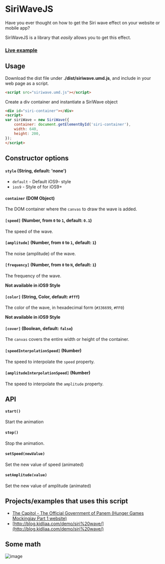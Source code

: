 # SiriWaveJS

Have you ever thought on how to get the Siri wave effect on your website or mobile app?

SiriWaveJS is a library that _easily_ allows you to get this effect.

### [Live example](http://kopiro.github.io/siriwavejs/)

## Usage

Download the dist file under **./dist/siriwave.umd.js**,
and include in your web page as a script.

```html
<script src="siriwave.umd.js"></script>
```

Create a div container and instantiate a SiriWave object

```html
<div id="siri-container"></div>
<script>
var siriWave = new SiriWave({
	container: document.getElementById('siri-container'),
	width: 640,
	height: 200,
});
</script>
```

## Constructor options

#### `style` (String, default: 'none')

- `default` - Default iOS9- style
- `ios9` - Style of for iOS9+

#### `container` (DOM Object)

The DOM container where the `canvas` to draw the wave is added.

#### `[speed]` (Number, from `0` to `1`, default: `0.1`)

The speed of the wave.

#### `[amplitude]` (Number, from `0` to `1`, default: `1`)

The noise (amplitude) of the wave.

#### `[frequency]` (Number, from `0` to `N`, default: `1`)

The frequency of the wave.

**Not available in iOS9 Style**

#### `[color]` (String, Color, default: `#fff`)

The color of the wave, in hexadecimal form (`#336699`, `#FF0`)

**Not available in iOS9 Style**

#### `[cover]` (Boolean, default: `false`)

The `canvas` covers the entire width or height of the container.

#### `[speedInterpolationSpeed]` (Number)

The speed to interpolate the `speed` property.

#### `[amplitudeInterpolationSpeed]` (Number)

The speed to interpolate the `amplitude` property.

## API

#### `start()`

Start the animation

#### `stop()`

Stop the animation.

#### `setSpeed(newValue)`

Set the new value of speed (animated)

#### `setAmplitude(value)`

Set the new value of amplitude (animated)

## Projects/examples that uses this script

- [The Capitol - The Official Government of Panem (Hunger Games Mockingjay Part 1 website)](http://www.thecapitol.pn/)
- [http://blog.kidliaa.com/demo/siri%20wave/](http://blog.kidliaa.com/demo/siri%20wave/)

## Some math

![image](https://cloud.githubusercontent.com/assets/839700/3263201/224d98ec-f26f-11e3-971c-1e87f66a212f.JPG)
